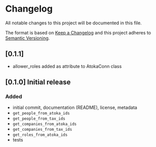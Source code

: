 # Changelog

All notable changes to this project will be documented in this file.

The format is based on [Keep a Changelog](<http://keepachangelog.com/en/1.0.0/>)
and this project adheres to [Semantic Versioning](<http://semver.org/spec/v2.0.0.html>).

## [0.1.1] 
- allower_roles added as attribute to AtokaConn class

## [0.1.0] Initial release

### Added
- initial commit, documentation (README), license, metadata
- `get_people_from_atoka_ids`
- `get_people_from_tax_ids`
- `get_companies_from_atoka_ids`
- `get_companies_from_tax_ids`
- `get_roles_from_atoka_ids`
- tests